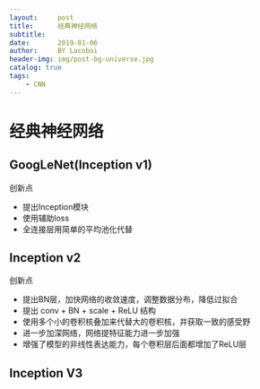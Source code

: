 ```yaml
---
layout:     post
title:      经典神经网络
subtitle:   
date:       2019-01-06
author:     BY Lacoboi
header-img: img/post-bg-universe.jpg
catalog: true
tags:
    - CNN
---
```



# 经典神经网络

## GoogLeNet(Inception v1)

创新点

- 提出Inception模块
- 使用辅助loss
- 全连接层用简单的平均池化代替

## Inception v2

创新点

- 提出BN层，加快网络的收敛速度，调整数据分布，降低过拟合
- 提出 conv + BN + scale + ReLU 结构
- 使用多个小的卷积核叠加来代替大的卷积核，并获取一致的感受野
- 进一步加深网络，网络提特征能力进一步加强
- 增强了模型的非线性表达能力，每个卷积层后面都增加了ReLU层

## Inception V3

